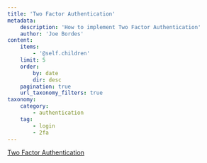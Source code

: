 ```yaml
---
title: 'Two Factor Authentication'
metadata:
    description: 'How to implement Two Factor Authentication'
    author: 'Joe Bordes'
content:
    items:
        - '@self.children'
    limit: 5
    order:
        by: date
        dir: desc
    pagination: true
    url_taxonomy_filters: true
taxonomy:
    category:
        - authentication
    tag:
        - login
        - 2fa
---
```


[Two Factor Authentication](../../../09.security-guide/05.users_auth/item.md#two-factor-authentication)
